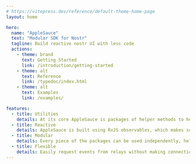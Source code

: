 ```yaml
---
# https://vitepress.dev/reference/default-theme-home-page
layout: home

hero:
  name: "AppleSauce"
  text: "Modular SDK for Nostr"
  tagline: Build reactive nostr UI with less code
  actions:
    - theme: brand
      text: Getting Started
      link: /introduction/getting-started
    - theme: alt
      text: Reference
      link: /typedoc/index.html
    - theme: alt
      text: Examples
      link: /examples/

features:
  - title: Utilities
    details: At its core AppleSauce is packages of helper methods to help parse and understand nostr events.
  - title: Reactive
    details: AppleSauce is built using RxJS observables, which makes subscribing to events and filters simple.
  - title: Modular
    details: Every piece of the packages can be used independently, helpers, event store, and signers.
  - title: Flexible
    details: Easily request events from relays without making connection state. or use any other nostr library to talk to relays.
---
```

